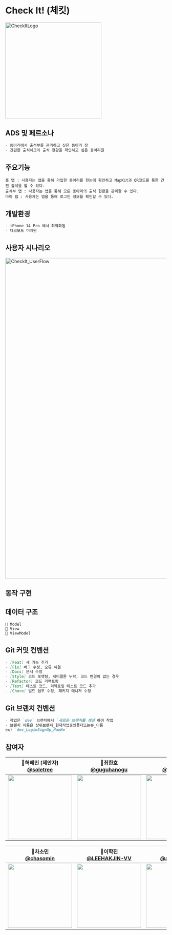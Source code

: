 # Check It! (체킷)
<img width="300" alt="CheckItLogo" src="https://user-images.githubusercontent.com/114602459/210921638-7eb149fa-224c-4754-bff9-44514c573262.png">

## ADS 및 페르소나
```markdown
- 동아리에서 출석부를 관리하고 싶은 동아리 장
- 간편한 출석체크와 출석 현황을 확인하고 싶은 동아리원
```

## 주요기능
```
홈 탭 : 사용자는 앱을 통해 가입한 동아리를 한눈에 확인하고 MapKit과 QR코드를 통한 간편 출석을 할 수 있다.
출석부 탭 : 사용자는 앱을 통해 모든 동아리의 출석 현황을 관리할 수 있다.
마이 탭 : 사용자는 앱을 통해 로그인 정보를 확인할 수 있다.
```

## 개발환경
```markdown
- iPhone 14 Pro 에서 최적화됨
- 다크모드 미지원
```

## 사용자 시나리오
<img width="1000" alt="CheckIt_UserFlow" src="https://user-images.githubusercontent.com/114602459/210921459-bc5cc830-c851-4df5-9a86-09f6fec1d294.png">

## 동작 구현 


## 데이터 구조 
```
📂 Model
📂 View
📂 ViewModel
```

## Git 커밋 컨벤션

```markdown
- [Feat] 새 기능 추가
- [Fix] 버그 수정, 오류 해결
- [Docs] 문서 수정
- [Style] 코드 포맷팅, 세미콜론 누락, 코드 변경이 없는 경우
- [Refactor] 코드 리팩토링
- [Test] 테스트 코드, 리펙토링 테스트 코드 추가
- [Chore] 빌드 업무 수정, 패키지 매니저 수정
```

## Git 브랜치 컨벤션

```markdown
- 작업은 `dev` 브랜치에서 `새로운 브랜치를 생성`하여 작업
- 브랜치 이름은 상위브랜치_현재작업중인폴더또는뷰_이름 
ex) `dev_LoginSignUp_HanHo`
```

## 참여자
| 📎허혜민 [제안자]<br/>[@soletree](https://github.com/soletree)<br/> | 📎최한호<br/> [@guguhanogu](https://github.com/guguhanogu)<br/> | 📎황예리<br/>[@hwangyeri](https://github.com/hwangyeri)<br/> | 📎류창휘<br/> [@ryuchanghwi](https://github.com/ryuchanghwi)<br/> |
| :----------------------------------------------------------: | :---------------------------------------------: | :-------------------------------------------------: |:----------------------------------------------------------: |
|<img src="https://avatars.githubusercontent.com/u/97100404?v=4" width=200> | <img src="https://avatars.githubusercontent.com/u/64696968?v=4" width=200>  | <img src="https://avatars.githubusercontent.com/u/114602459?v=4" width=200> | <img src="https://avatars.githubusercontent.com/u/78063938?v=4" width=200> |

| 📎차소민<br/> [@chasomin](https://github.com/chasomin)<br/> |  📎이학진<br/> [@LEEHAKJIN-VV](https://github.com/LEEHAKJIN-VV)<br/> | 📎김응관<br/> [@alpha-kwhn](https://github.com/alpha-kwhn)<br/> | 📎조현호<br/> [@HHCHO0220](https://github.com/HHCHO0220)<br/> |
| :---------------------------------------------: | :-------------------------------------------------: | :----------------------------------------------------------: | :---------------------------------------------: |
| <img src="https://avatars.githubusercontent.com/u/114223423?v=4" width=200>  | <img src="https://avatars.githubusercontent.com/u/52197436?v=4" width=200> | <img src="https://avatars.githubusercontent.com/u/40496065?v=4" width=200> | <img src="https://avatars.githubusercontent.com/u/109830398?v=4" width=200> |
